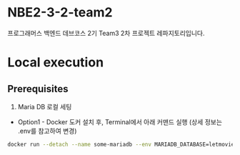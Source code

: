 # NBE2-3-2-team2
프로그래머스 백엔드 데브코스 2기 Team3 2차 프로젝트 레파지토리입니다.

# Local execution

## Prerequisites
1. Maria DB 로컬 세팅

- Option1 - Docker
도커 설치 후, Terminal에서 아래 커맨드 실행 (상세 정보는 .env를 참고하여 변경)
```bash
docker run --detach --name some-mariadb --env MARIADB_DATABASE=letmovie --env MARIADB_ROOT_PASSWORD='!123456' -p 3306:3306 mariadb:latest
```